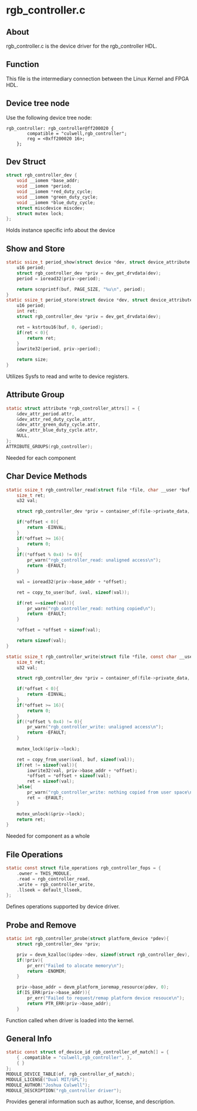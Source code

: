 # rgb_controller.c

## About
rgb_controller.c is the device driver for the rgb_controller HDL. 


## Function 
This file is the intermediary connection between the Linux Kernel and FPGA HDL.

## Device tree node

Use the following device tree node:
```devicetree
rgb_controller: rgb_controller@ff200020 {
		compatible = "culwell,rgb_controller";
		reg = <0xff200020 16>;
	};
```

## Dev Struct

```c
struct rgb_controller_dev {
	void __iomem *base_addr;
	void __iomem *period;
	void __iomem *red_duty_cycle;
	void __iomem *green_duty_cycle;
	void __iomem *blue_duty_cycle;
	struct miscdevice miscdev;
	struct mutex lock;
};
```
Holds instance specific info about the device

## Show and Store

```c
static ssize_t period_show(struct device *dev, struct device_attribute *attr, char *buf){
	u16 period;
	struct rgb_controller_dev *priv = dev_get_drvdata(dev);
	period = ioread32(priv->period);

	return scnprintf(buf, PAGE_SIZE, "%u\n", period);
}
static ssize_t period_store(struct device *dev, struct device_attribute *attr, const char *buf, size_t size){
	u16 period;
	int ret;
	struct rgb_controller_dev *priv = dev_get_drvdata(dev);

	ret = kstrtou16(buf, 0, &period);
	if(ret < 0){
		return ret;
	}
	iowrite32(period, priv->period);

	return size;
}
```
Utilizes Sysfs to read and write to device registers.

## Attribute Group

```c
static struct attribute *rgb_controller_attrs[] = {
	&dev_attr_period.attr,
	&dev_attr_red_duty_cycle.attr,
	&dev_attr_green_duty_cycle.attr,
	&dev_attr_blue_duty_cycle.attr,
	NULL,
};
ATTRIBUTE_GROUPS(rgb_controller);
```
Needed for each component

## Char Device Methods

```c
static ssize_t rgb_controller_read(struct file *file, char __user *buf, size_t count, loff_t *offset){
	size_t ret;
	u32 val;

	struct rgb_controller_dev *priv = container_of(file->private_data, struct rgb_controller_dev, miscdev);

	if(*offset < 0){
		return -EINVAL;
	}
	if(*offset >= 16){
		return 0;
	}
	if((*offset % 0x4) != 0){
		pr_warn("rgb_controller_read: unaligned access\n");
		return -EFAULT;
	}

	val = ioread32(priv->base_addr + *offset);

	ret = copy_to_user(buf, &val, sizeof(val));

	if(ret ==sizeof(val)){
		pr_warn("rgb_controller_read: nothing copied\n");
		return -EFAULT;
	}

	*offset = *offset + sizeof(val);

	return sizeof(val);
}

static ssize_t rgb_controller_write(struct file *file, const char __user *buf, size_t count, loff_t *offset){
	size_t ret;
	u32 val;

	struct rgb_controller_dev *priv = container_of(file->private_data, struct rgb_controller_dev, miscdev);

	if(*offset < 0){
		return -EINVAL;
	}
	if(*offset >= 16){
		return 0;
	}
	if((*offset % 0x4) != 0){
		pr_warn("rgb_controller_write: unaligned access\n");
		return -EFAULT;
	}
	
	mutex_lock(&priv->lock);

	ret = copy_from_user(&val, buf, sizeof(val));
	if(ret != sizeof(val)){
		iowrite32(val, priv->base_addr + *offset);
		*offset = *offset + sizeof(val);
		ret = sizeof(val);
	}else{
		pr_warn("rgb_controller_write: nothing copied from user space\n");
		ret = -EFAULT;
	}

	mutex_unlock(&priv->lock);
	return ret;
}
```
Needed for component as a whole

## File Operations

```c
static const struct file_operations rgb_controller_fops = {
	.owner = THIS_MODULE,
	.read = rgb_controller_read,
	.write = rgb_controller_write,
	.llseek = default_llseek,
};
```
Defines operations supported by device driver.

## Probe and Remove

```c
static int rgb_controller_probe(struct platform_device *pdev){
	struct rgb_controller_dev *priv;

	priv = devm_kzalloc(&pdev->dev, sizeof(struct rgb_controller_dev), GFP_KERNEL);
	if(!priv){
		pr_err("Failed to alocate memory\n");
		return -ENOMEM;
	}

	priv->base_addr = devm_platform_ioremap_resource(pdev, 0);
	if(IS_ERR(priv->base_addr)){
		pr_err("Failed to request/remap platform device resouce\n");
		return PTR_ERR(priv->base_addr);
	}
```
Function called when driver is loaded into the kernel.


## General Info

```c
static const struct of_device_id rgb_controller_of_match[] = {
	{ .compatible = "culwell,rgb_controller", },
	{ }
};
MODULE_DEVICE_TABLE(of, rgb_controller_of_match);
MODULE_LICENSE("Dual MIT/GPL");
MODULE_AUTHOR("Joshua Culwell");
MODULE_DESCRIPTION("rgb_controller driver");
```
Provides general information such as author, license, and description.